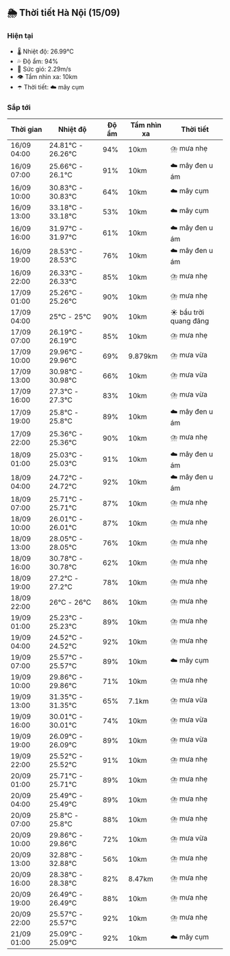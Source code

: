 ## 🌦️ Thời tiết Hà Nội (15/09)

### Hiện tại

- 🌡️ Nhiệt độ: 26.99℃
- 💦 Độ ẩm: 94%
- 💨 Sức gió: 2.29m/s
- 👁️ Tầm nhìn xa: 10km
- ☂️ Thời tiết: ☁️ mây cụm

### Sắp tới

| Thời gian | Nhiệt độ | Độ ẩm | Tầm nhìn xa | Thời tiết |
| --- | --- | --- | --- | --- |
| 16/09 04:00 | 24.81℃ - 26.26℃ | 94% | 10km | ⛈️ mưa nhẹ |
| 16/09 07:00 | 25.66℃ - 26.1℃ | 91% | 10km | ☁️ mây đen u ám |
| 16/09 10:00 | 30.83℃ - 30.83℃ | 64% | 10km | ☁️ mây cụm |
| 16/09 13:00 | 33.18℃ - 33.18℃ | 53% | 10km | ☁️ mây cụm |
| 16/09 16:00 | 31.97℃ - 31.97℃ | 61% | 10km | ☁️ mây đen u ám |
| 16/09 19:00 | 28.53℃ - 28.53℃ | 76% | 10km | ☁️ mây đen u ám |
| 16/09 22:00 | 26.33℃ - 26.33℃ | 85% | 10km | ⛈️ mưa nhẹ |
| 17/09 01:00 | 25.26℃ - 25.26℃ | 90% | 10km | ⛈️ mưa nhẹ |
| 17/09 04:00 | 25℃ - 25℃ | 90% | 10km | ☀️ bầu trời quang đãng |
| 17/09 07:00 | 26.19℃ - 26.19℃ | 85% | 10km | ⛈️ mưa nhẹ |
| 17/09 10:00 | 29.96℃ - 29.96℃ | 69% | 9.879km | ⛈️ mưa vừa |
| 17/09 13:00 | 30.98℃ - 30.98℃ | 66% | 10km | ⛈️ mưa vừa |
| 17/09 16:00 | 27.3℃ - 27.3℃ | 83% | 10km | ⛈️ mưa vừa |
| 17/09 19:00 | 25.8℃ - 25.8℃ | 89% | 10km | ☁️ mây đen u ám |
| 17/09 22:00 | 25.36℃ - 25.36℃ | 90% | 10km | ⛈️ mưa nhẹ |
| 18/09 01:00 | 25.03℃ - 25.03℃ | 91% | 10km | ☁️ mây đen u ám |
| 18/09 04:00 | 24.72℃ - 24.72℃ | 92% | 10km | ☁️ mây đen u ám |
| 18/09 07:00 | 25.71℃ - 25.71℃ | 87% | 10km | ⛈️ mưa nhẹ |
| 18/09 10:00 | 26.01℃ - 26.01℃ | 87% | 10km | ⛈️ mưa nhẹ |
| 18/09 13:00 | 28.05℃ - 28.05℃ | 76% | 10km | ⛈️ mưa nhẹ |
| 18/09 16:00 | 30.78℃ - 30.78℃ | 62% | 10km | ⛈️ mưa nhẹ |
| 18/09 19:00 | 27.2℃ - 27.2℃ | 78% | 10km | ⛈️ mưa nhẹ |
| 18/09 22:00 | 26℃ - 26℃ | 86% | 10km | ⛈️ mưa nhẹ |
| 19/09 01:00 | 25.23℃ - 25.23℃ | 89% | 10km | ⛈️ mưa nhẹ |
| 19/09 04:00 | 24.52℃ - 24.52℃ | 92% | 10km | ⛈️ mưa nhẹ |
| 19/09 07:00 | 25.57℃ - 25.57℃ | 89% | 10km | ☁️ mây cụm |
| 19/09 10:00 | 29.86℃ - 29.86℃ | 71% | 10km | ⛈️ mưa nhẹ |
| 19/09 13:00 | 31.35℃ - 31.35℃ | 65% | 7.1km | ⛈️ mưa vừa |
| 19/09 16:00 | 30.01℃ - 30.01℃ | 74% | 10km | ⛈️ mưa vừa |
| 19/09 19:00 | 26.09℃ - 26.09℃ | 89% | 10km | ⛈️ mưa vừa |
| 19/09 22:00 | 25.52℃ - 25.52℃ | 91% | 10km | ⛈️ mưa nhẹ |
| 20/09 01:00 | 25.71℃ - 25.71℃ | 89% | 10km | ⛈️ mưa nhẹ |
| 20/09 04:00 | 25.49℃ - 25.49℃ | 89% | 10km | ⛈️ mưa nhẹ |
| 20/09 07:00 | 25.8℃ - 25.8℃ | 88% | 10km | ⛈️ mưa nhẹ |
| 20/09 10:00 | 29.86℃ - 29.86℃ | 72% | 10km | ⛈️ mưa vừa |
| 20/09 13:00 | 32.88℃ - 32.88℃ | 56% | 10km | ⛈️ mưa nhẹ |
| 20/09 16:00 | 28.38℃ - 28.38℃ | 82% | 8.47km | ⛈️ mưa nhẹ |
| 20/09 19:00 | 26.49℃ - 26.49℃ | 88% | 10km | ⛈️ mưa nhẹ |
| 20/09 22:00 | 25.57℃ - 25.57℃ | 92% | 10km | ⛈️ mưa nhẹ |
| 21/09 01:00 | 25.09℃ - 25.09℃ | 92% | 10km | ☁️ mây cụm |
